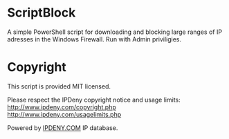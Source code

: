 # ScriptBlock
A simple PowerShell script for downloading and blocking large ranges of IP adresses in the Windows Firewall.
Run with Admin priviligies.

# Copyright
This script is provided MIT licensed.

Please respect the IPDeny copyright notice and usage limits:
http://www.ipdeny.com/copyright.php
http://www.ipdeny.com/usagelimits.php

Powered by <a href="http://www.ipdeny.com">IPDENY.COM</a> IP database.
